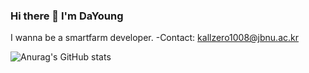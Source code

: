 ### Hi there 👋 I'm DaYoung
I wanna be a smartfarm developer.
-Contact: kallzero1008@jbnu.ac.kr

![Anurag's GitHub stats](https://github-readme-stats.vercel.app/api?username=River-All-zero&show_icons=true&theme=radical)
